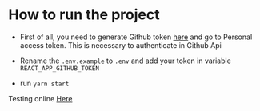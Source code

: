 # How to run the project

- First of all, you need to generate Github token [here](https://github.com/settings/tokens) and go to Personal access token. This is necessary to authenticate in Github Api

- Rename the `.env.example` to `.env` and add your token in variable `REACT_APP_GITHUB_TOKEN`

- run `yarn start`


Testing online [Here](https://brave-keller-9d6c9a.netlify.app/)
